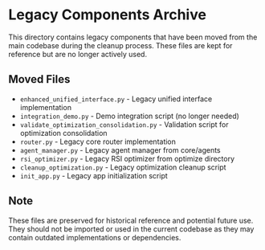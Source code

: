 # Legacy Components Archive

This directory contains legacy components that have been moved from the main codebase during the cleanup process. These files are kept for reference but are no longer actively used.

## Moved Files

- `enhanced_unified_interface.py` - Legacy unified interface implementation
- `integration_demo.py` - Demo integration script (no longer needed)
- `validate_optimization_consolidation.py` - Validation script for optimization consolidation
- `router.py` - Legacy core router implementation
- `agent_manager.py` - Legacy agent manager from core/agents
- `rsi_optimizer.py` - Legacy RSI optimizer from optimize directory
- `cleanup_optimization.py` - Legacy optimization cleanup script
- `init_app.py` - Legacy app initialization script

## Note

These files are preserved for historical reference and potential future use. They should not be imported or used in the current codebase as they may contain outdated implementations or dependencies. 